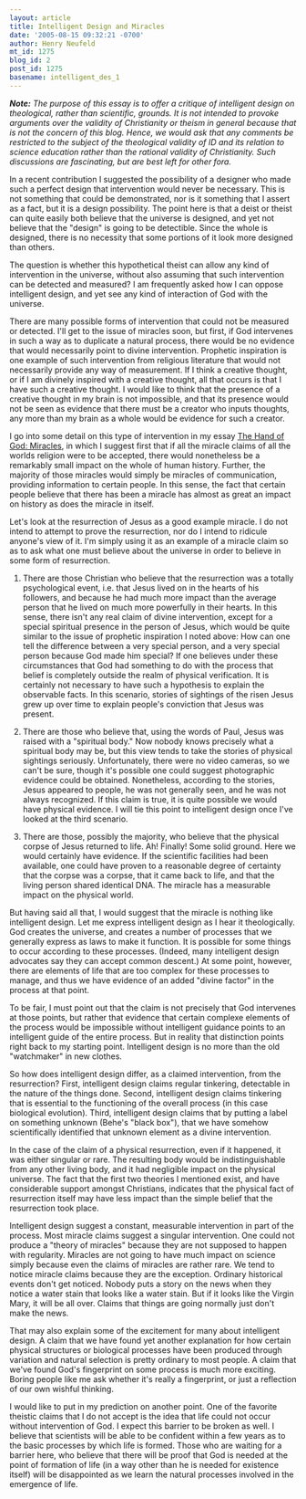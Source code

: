 ```yaml
---
layout: article
title: Intelligent Design and Miracles
date: '2005-08-15 09:32:21 -0700'
author: Henry Neufeld
mt_id: 1275
blog_id: 2
post_id: 1275
basename: intelligent_des_1
---
```

_**Note:**  The purpose of this essay is to offer a critique of intelligent design on theological, rather than scientific, grounds. It is not intended to provoke arguments over the validity of Christianity or theism in general because that is not the concern of this blog. Hence, we would ask that any comments be restricted to the subject of the theological validity of ID and its relation to science education rather than the rational validity of Christianity. Such discussions are fascinating, but are best left for other fora._

In a recent contribution I suggested the possibility of a designer who made such a perfect design that intervention would never be necessary.  This is not something that could be demonstrated, nor is it something that I assert as a fact, but it is a design possibility.  The point here is that a deist or theist can quite easily both believe that the universe is designed, and yet not believe that the "design" is going to be detectible.  Since the whole is designed, there is no necessity that some portions of it look more designed than others.

The question is whether this hypothetical theist can allow any kind of intervention in the universe, without also assuming that such intervention can be detected and measured?  I am frequently asked how I can oppose intelligent design, and yet see any kind of interaction of God with the universe.

There are many possible forms of intervention that could not be measured or detected.  I'll get to the issue of miracles soon, but first, if God intervenes in such a way as to duplicate a natural process, there would be no evidence that would necessarily point to divine intervention.  Prophetic inspiration is one example of such intervention from religious literature that would not necessarily provide any way of measurement.  If I think a creative thought, or if I am divinely inspired with a creative thought, all that occurs is that I have such a creative thought.  I would like to think that the presence of a creative thought in my brain is not impossible, and that its presence would not be seen as evidence that there must be a creator who inputs thoughts, any more than my brain as a whole would be evidence for such a creator.

I go into some detail on this type of intervention in my essay [The Hand of God:  Miracles](http://energion.com/rpp/hand2.shtml), in which I suggest first that if all the miracle claims of all the worlds religion were to be accepted, there would nonetheless be a remarkably small impact on the whole of human history.  Further, the majority of those miracles would simply be miracles of communication, providing information to certain people.  In this sense, the fact that certain people believe that there has been a miracle has almost as great an impact on history as does the miracle in itself.

Let's look at the resurrection of Jesus as a good example miracle.  I do not intend to attempt to prove the resurrection, nor do I intend to ridicule anyone's view of it.  I'm simply using it as an example of a miracle claim so as to ask what one must believe about the universe in order to believe in some form of resurrection.

1)  There are those Christian who believe that the resurrection was a totally psychological event, i.e. that Jesus lived on in the hearts of his followers, and because he had much more impact than the average person that he lived on much more powerfully in their hearts.  In this sense, there isn't any real claim of divine intervention, except for a special spiritual presence in the person of Jesus, which would be quite similar to the issue of prophetic inspiration I noted above:  How can one tell the difference between a very special person, and a very special person because God made him special?  If one believes under these circumstances that God had something to do with the process that belief is completely outside the realm of physical verification.  It is certainly not necessary to have such a hypothesis to explain the observable facts.  In this scenario, stories of sightings of the risen Jesus grew up over time to explain people's conviction that Jesus was present.

2)  There are those who believe that, using the words of Paul, Jesus was raised with a "spiritual body."  Now nobody knows precisely what a spiritual body may be, but this view tends to take the stories of physical sightings seriously.  Unfortunately, there were no video cameras, so we can't be sure, though it's possible one could suggest photographic evidence could be obtained.  Nonetheless, according to the stories, Jesus appeared to people, he was not generally seen, and he was not always recognized.  If this claim is true, it is quite possible we would have physical evidence.  I will tie this point to intelligent design once I've looked at the third scenario.

3)  There are those, possibly the majority, who believe that the physical corpse of Jesus returned to life.  Ah!  Finally!  Some solid ground.  Here we would certainly have evidence.  If the scientific facilities had been available, one could have proven to a reasonable degree of certainty that the corpse was a corpse, that it came back to life, and that the living person shared identical DNA.  The miracle has a measurable impact on the physical world.

But having said all that, I would suggest that the miracle is nothing like intelligent design.  Let me express intelligent design as I hear it theologically.  God creates the universe, and creates a number of processes that we generally express as laws to make it function.  It is possible for some things to occur according to these processes.  (Indeed, many intelligent design advocates say they can accept common descent.)  At some point, however, there are elements of life that are too complex for these processes to manage, and thus we have evidence of an added "divine factor" in the process at that point.

To be fair, I must point out that the claim is not precisely that God intervenes at those points, but rather that evidence that certain complexe elements of the process would be impossible without intelligent guidance points to an intelligent guide of the entire process.  But in reality that distinction points right back to my starting point.  Intelligent design is no more than the old "watchmaker" in new clothes.

So how does intelligent design differ, as a claimed intervention, from the resurrection?  First, intelligent design claims regular tinkering, detectable in the nature of the things done.  Second, intelligent design claims tinkering that is essential to the functioning of the overall process (in this case biological evolution).  Third, intelligent design claims that by putting a label on something unknown (Behe's "black box"), that we have somehow scientifically identified that unknown element as a divine intervention.

In the case of the claim of a physical resurrection, even if it happened, it was either singular or rare.  The resulting body would be indistinguishable from any other living body, and it had negligible impact on the physical universe.  The fact that the first two theories I mentioned exist, and have considerable support amongst Christians, indicates that the physical fact of resurrection itself may have less impact than the simple belief that the resurrection took place.

Intelligent design suggest a constant, measurable intervention in part of the process.  Most miracle claims suggest a singular intervention.  One could not produce a "theory of miracles" because they are not supposed to happen with regularity.  Miracles are not going to have much impact on science simply because even the claims of miracles are rather rare.  We tend to notice miracle claims because they are the exception.  Ordinary historical events don't get noticed.  Nobody puts a story on the news when they notice a water stain that looks like a water stain.  But if it looks like the Virgin Mary, it will be all over.  Claims that things are going normally just don't make the news.

That may also explain some of the excitement for many about intelligent design.  A claim that we have found yet another explanation for how certain physical structures or biological processes have been produced through variation and natural selection is pretty ordinary to most people.  A claim that we've found God's fingerprint on some process is much more exciting.  Boring people like me ask whether it's really a fingerprint, or just a reflection of our own wishful thinking.

I would like to put in my prediction on another point.  One of the favorite theistic claims that I do not accept is the idea that life could not occur without intervention of God.  I expect this barrier to be broken as well.  I believe that scientists will be able to be confident within a few years as to the basic processes by which life is formed.  Those who are waiting for a barrier here, who believe that there will be proof that God is needed at the point of formation of life (in a way other than he is needed for existence itself) will be disappointed as we learn the natural processes involved in the emergence of life.
